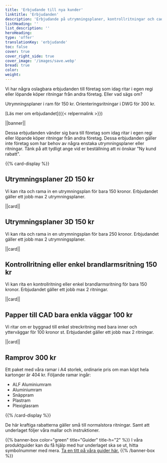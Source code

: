 ```yaml
---
title: 'Erbjudande till nya kunder'
linktitle: 'Erbjudanden'
description: 'Erbjudande på utrymningsplaner, kontrollritningar och cad ritningar till nya kunder.'
listHeading: ''
list_description: ''
heroHeading: 
type: 'offer'
translationKey: 'erbjudande'
toc: false
cover: true
cover_right_side: true
cover_image: '/images/save.webp'
bread: true
color:
weight: 
---
```


Vi har några oslagbara erbjudanden till företag som idag ritar i egen regi eller löpande köper ritningar från andra företag. Eller vad sägs om?

Utrymningsplaner i ram för 150 kr.
Orienteringsritningar i DWG för 300 kr.

[Läs mer om erbjudandet]({{< relpermalink >}})

||banner||

Dessa erbjudanden vänder sig bara till företag som idag ritar i egen regi eller löpande köper ritningar från andra företag. Dessa erbjudanden gäller inte företag som har behov av några enstaka utrymningsplaner eller ritningar. Tänk på att tydligt ange vid er beställning att ni önskar "Ny kund rabatt".

{{% card-display %}}
## Utrymningsplaner 2D 150 kr

Vi kan rita och rama in en utrymningsplan för bara 150 kronor. Erbjudandet gäller ett jobb max 2 utrymningsplaner.

||card||

## Utrymningsplaner 3D 150 kr

Vi kan rita och rama in en utrymningsplan för bara 250 kronor. Erbjudandet gäller ett jobb max 2 utrymningsplaner.

||card||

## Kontrollritning eller enkel brandlarmsritning 150 kr

Vi kan rita en kontrollritning eller enkel brandlarmsritning för bara 150 kronor. Erbjudandet gäller ett jobb max 2 ritningar.

||card||

## Papper till CAD bara enkla väggar 100 kr

Vi ritar om er byggnad till enkel streckritning med bara inner och ytterväggar för 100 kronor st. Erbjudandet gäller ett jobb max 2 ritningar.

||card||

## Ramprov 300 kr

Ett paket med våra ramar i A4 storlek, ordinarie pris om man köpt hela kartonger är 404 kr. Följande ramar ingår:
- ALF Aluminiumram
- Aluminiumram
- Snäppram
- Plastram
- Plexiglasram

{{% /card-display %}}

De här kraftiga rabatterna gäller små till normalstora ritningar. Samt att underlaget följer våra mallar och instruktioner.

{{% banner-box color="green" title="Guider" title-h="2" %}}
I våra produktguider kan du få hjälp med hur underlaget ska se ut, hitta symbolnummer med mera. [Ta en titt på våra guider här.](/guider)
{{% /banner-box %}}

